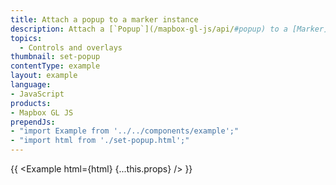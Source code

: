 ```yaml
---
title: Attach a popup to a marker instance
description: Attach a [`Popup`](/mapbox-gl-js/api/#popup) to a [Marker](/mapbox-gl-js/api/#marker) and display it on click.
topics:
  - Controls and overlays
thumbnail: set-popup
contentType: example
layout: example
language:
- JavaScript
products:
- Mapbox GL JS
prependJs:
- "import Example from '../../components/example';"
- "import html from './set-popup.html';"
---
```


{{ <Example html={html} {...this.props} /> }}

